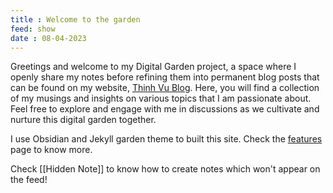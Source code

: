 ```yaml
---
title : Welcome to the garden
feed: show
date : 08-04-2023
---
```

Greetings and welcome to my Digital Garden project, a space where I openly share my notes before refining them into permanent blog posts that can be found on my website, [Thinh Vu Blog](https://thinhvu.com/). Here, you will find a collection of my musings and insights on various topics that I am passionate about. Feel free to explore and engage with me in discussions as we cultivate and nurture this digital garden together.

I use Obsidian and Jekyll garden theme to built this site. Check the <a href="{{'/post/features' | relative_url}}"> features </a> page to know more.

Check [[Hidden Note]] to know how to create notes which won't appear on the feed!

